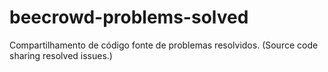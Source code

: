 # beecrowd-problems-solved
Compartilhamento de código fonte de problemas resolvidos. (Source code sharing resolved issues.)

